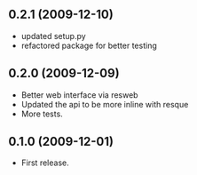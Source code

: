 ## 0.2.1 (2009-12-10)

* updated setup.py
* refactored package for better testing

## 0.2.0 (2009-12-09)

* Better web interface via resweb
* Updated the api to be more inline with resque
* More tests.

## 0.1.0 (2009-12-01)

* First release.